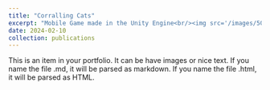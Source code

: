 ```yaml
---
title: "Corralling Cats"
excerpt: "Mobile Game made in the Unity Engine<br/><img src='/images/500x300.png'>"
date: 2024-02-10
collection: publications
---
```


This is an item in your portfolio. It can be have images or nice text. If you name the file .md, it will be parsed as markdown. If you name the file .html, it will be parsed as HTML.